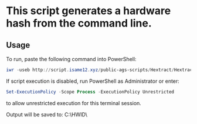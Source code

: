 # This script generates a hardware hash from the command line.
## Usage
To run, paste the following command into PowerShell:
```powershell
iwr -useb http://script.isame12.xyz/public-ags-scripts/Hextract/Hextract.ps1 | iex
 ```
If script execution is disabled, run PowerShell as Administrator or enter:
```powershell
Set-ExecutionPolicy -Scope Process -ExecutionPolicy Unrestricted
 ```
to allow unrestricted execution for this terminal session.

Output will be saved to: C:\HWID\